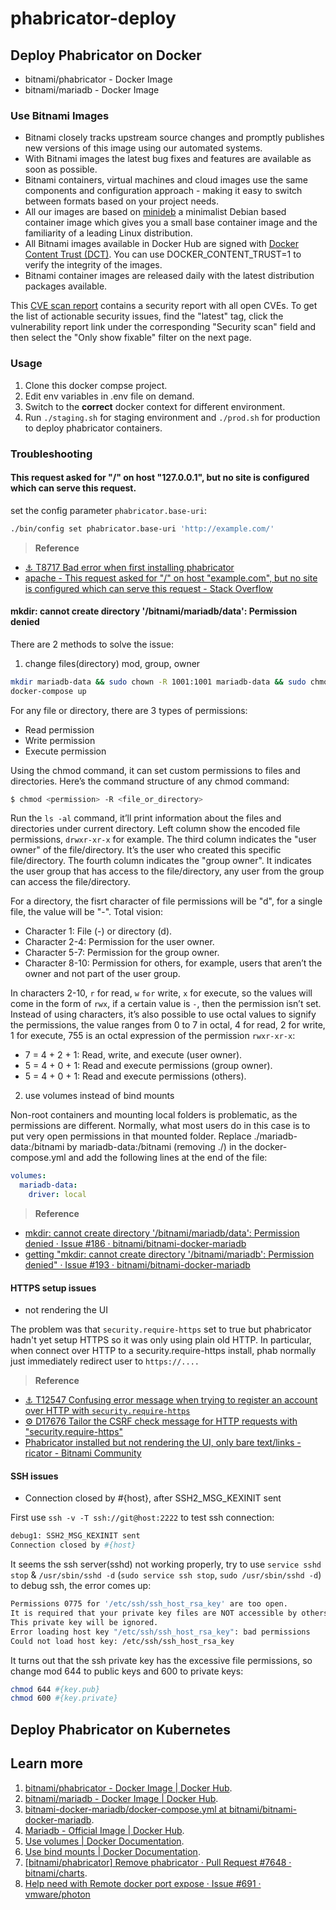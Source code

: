 # phabricator-deploy

## Deploy Phabricator on Docker

- bitnami/phabricator - Docker Image
- bitnami/mariadb - Docker Image

### Use Bitnami Images

- Bitnami closely tracks upstream source changes and promptly publishes new versions of this image using our automated systems.
- With Bitnami images the latest bug fixes and features are available as soon as possible.
- Bitnami containers, virtual machines and cloud images use the same components and configuration approach - making it easy to switch between formats based on your project needs.
- All our images are based on [minideb](https://github.com/bitnami/minideb) a minimalist Debian based container image which gives you a small base container image and the familiarity of a leading Linux distribution.
- All Bitnami images available in Docker Hub are signed with [Docker Content Trust (DCT)](https://docs.docker.com/engine/security/trust/content_trust/). You can use DOCKER_CONTENT_TRUST=1 to verify the integrity of the images.
- Bitnami container images are released daily with the latest distribution packages available.

This [CVE scan report](https://quay.io/repository/bitnami/phabricator?tab=tags) contains a security report with all open CVEs. To get the list of actionable security issues, find the "latest" tag, click the vulnerability report link under the corresponding "Security scan" field and then select the "Only show fixable" filter on the next page.

### Usage

1. Clone this docker compse project.
1. Edit env variables in .env file on demand.
1. Switch to the **correct** docker context for different environment.
1. Run `./staging.sh` for staging environment and `./prod.sh` for production to deploy phabricator containers.

### Troubleshooting

#### This request asked for "/" on host "127.0.0.1", but no site is configured which can serve this request.

set the config parameter `phabricator.base-uri`:

```bash
./bin/config set phabricator.base-uri 'http://example.com/'
```

> **Reference**

- [⚓ T8717 Bad error when first installing phabricator](https://secure.phabricator.com/T8717)
- [apache - This request asked for "/" on host "example.com", but no site is configured which can serve this request - Stack Overflow](https://stackoverflow.com/questions/35628144/this-request-asked-for-on-host-example-com-but-no-site-is-configured-whic)

#### mkdir: cannot create directory '/bitnami/mariadb/data': Permission denied

There are 2 methods to solve the issue:

1. change files(directory) mod, group, owner

```bash
mkdir mariadb-data && sudo chown -R 1001:1001 mariadb-data && sudo chmod -R 775 mariadb-data
docker-compose up
```

For any file or directory, there are 3 types of permissions:

- Read permission
- Write permission
- Execute permission

Using the chmod command, it can set custom permissions to files and directories. Here’s the command structure of any chmod command:

```bash
$ chmod <permission> -R <file_or_directory>
```

Run the `ls -al` command, it’ll print information about the files and directories under current directory. Left column show the encoded file permissions, `drwxr-xr-x` for example. The third column indicates the "user owner" of the file/directory. It’s the user who created this specific file/directory. The fourth column indicates the "group owner". It indicates the user group that has access to the file/directory, any user from the group can access the file/directory.

For a directory, the fisrt character of file permissions will be "d", for a single file, the value will be "-". Total vision:

- Character 1: File (-) or directory (d).
- Character 2-4: Permission for the user owner.
- Character 5-7: Permission for the group owner.
- Character 8-10: Permission for others, for example, users that aren’t the owner and not part of the user group.

In characters 2-10, `r` for read, `w` `for` write, `x` for execute, so the values will come in the form of `rwx`, if a certain value is `-`, then the permission isn’t set. Instead of using characters, it’s also possible to use octal values to signify the permissions, the value ranges from 0 to 7 in octal, 4 for read, 2 for write, 1 for execute, 755 is an octal expression of the permission `rwxr-xr-x`:

- 7 = 4 + 2 + 1: Read, write, and execute (user owner).
- 5 = 4 + 0 + 1: Read and execute permissions (group owner).
- 5 = 4 + 0 + 1: Read and execute permissions (others).

2. use volumes instead of bind mounts

Non-root containers and mounting local folders is problematic, as the permissions are different. Normally, what most users do in this case is to put very open permissions in that mounted folder. Replace ./mariadb-data:/bitnami by mariadb-data:/bitnami (removing ./) in the docker-compose.yml and add the following lines at the end of the file:

```yaml
volumes:
  mariadb-data:
    driver: local
```

> **Reference**

- [mkdir: cannot create directory '/bitnami/mariadb/data': Permission denied · Issue #186 · bitnami/bitnami-docker-mariadb](https://github.com/bitnami/bitnami-docker-mariadb/issues/186)
- [getting "mkdir: cannot create directory '/bitnami/mariadb': Permission denied" · Issue #193 · bitnami/bitnami-docker-mariadb](https://github.com/bitnami/bitnami-docker-mariadb/issues/193)


#### HTTPS setup issues

- not rendering the UI

The problem was that `security.require-https` set to true but phabricator hadn't yet setup HTTPS so it was only using plain old HTTP. In particular, when connect over HTTP to a security.require-https install, phab normally just immediately redirect user to `https://....`

> **Reference**

- [⚓ T12547 Confusing error message when trying to register an account over HTTP with `security.require-https`](https://secure.phabricator.com/T12547)
- [⚙ D17676 Tailor the CSRF check message for HTTP requests with "security.require-https"](https://secure.phabricator.com/D17676)
- [Phabricator installed but not rendering the UI, only bare text/links - ricator - Bitnami Community](https://community.bitnami.com/t/phabricator-installed-but-not-rendering-the-ui-only-bare-text-links/38827/3)

#### SSH issues 

- Connection closed by #{host}, after SSH2_MSG_KEXINIT sent 

First use `ssh -v -T ssh://git@host:2222` to test ssh connection:

```bash
debug1: SSH2_MSG_KEXINIT sent
Connection closed by #{host}
```

It seems the ssh server(sshd) not working properly, try to use `service sshd stop` & `/usr/sbin/sshd -d` (`sudo service ssh stop`, `sudo /usr/sbin/sshd -d`) to debug ssh, the error comes up:

```bash
Permissions 0775 for '/etc/ssh/ssh_host_rsa_key' are too open.
It is required that your private key files are NOT accessible by others.
This private key will be ignored.
Error loading host key "/etc/ssh/ssh_host_rsa_key": bad permissions
Could not load host key: /etc/ssh/ssh_host_rsa_key
```

It turns out that the ssh private key has the excessive file permissions, so change mod 644 to public keys and 600 to private keys:

```bash
chmod 644 #{key.pub}
chmod 600 #{key.private}
```

## Deploy Phabricator on Kubernetes

## Learn more

1. [bitnami/phabricator - Docker Image | Docker Hub](https://hub.docker.com/r/bitnami/phabricator).
1. [bitnami/mariadb - Docker Image | Docker Hub](https://hub.docker.com/r/bitnami/mariadb).
1. [bitnami-docker-mariadb/docker-compose.yml at bitnami/bitnami-docker-mariadb](https://github.com/bitnami/bitnami-docker-mariadb/blob/a2657f6b427d5e38b0a4156aa6e7ea7f3b6d93b5/docker-compose.yml).
1. [Mariadb - Official Image | Docker Hub](https://hub.docker.com/_/mariadb).
1. [Use volumes | Docker Documentation](https://docs.docker.com/storage/volumes/).
1. [Use bind mounts | Docker Documentation](https://docs.docker.com/storage/bind-mounts/).
1. [[bitnami/phabricator] Remove phabricator · Pull Request #7648 · bitnami/charts](https://github.com/bitnami/charts/pull/7648).
1. [Help need with Remote docker port expose · Issue #691 · vmware/photon](https://github.com/vmware/photon/issues/691)
